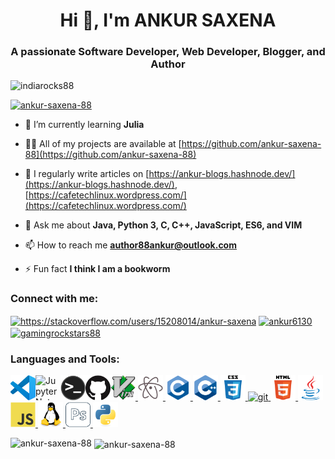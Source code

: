 <h1 align="center">Hi 👋, I'm ANKUR SAXENA</h1>
<h3 align="center">A passionate Software Developer, Web Developer, Blogger, and Author</h3>

<p align="left"> <img src="https://komarev.com/ghpvc/?username=ankur-saxena-88&label=Profile%20views&color=0e75b6&style=flat" alt="indiarocks88" /> </p>

<p align="left"> <a href="https://github.com/ryo-ma/github-profile-trophy"><img src="https://github-profile-trophy.vercel.app/?username=ankur-saxena-88&theme=dracula" alt="ankur-saxena-88" /></a> </p>

- 🌱 I’m currently learning **Julia**

- 👨‍💻 All of my projects are available at [https://github.com/ankur-saxena-88](https://github.com/ankur-saxena-88)

- 📝 I regularly write articles on [https://ankur-blogs.hashnode.dev/](https://ankur-blogs.hashnode.dev/), [https://cafetechlinux.wordpress.com/](https://cafetechlinux.wordpress.com/)

- 💬 Ask me about **Java, Python 3, C, C++, JavaScript, ES6, and VIM**

- 📫 How to reach me **author88ankur@outlook.com**

- ⚡ Fun fact **I think I am a bookworm**

<h3 align="left">Connect with me:</h3>
<p align="left">
<a href="https://stackoverflow.com/users/15208014/ankur-saxena" target="blank"><img align="center" src="https://cdn.jsdelivr.net/npm/simple-icons@3.0.1/icons/stackoverflow.svg" alt="https://stackoverflow.com/users/15208014/ankur-saxena" height="30" width="40" /></a>
<a href="https://instagram.com/ankur6130" target="blank"><img align="center" src="https://cdn.jsdelivr.net/npm/simple-icons@3.0.1/icons/instagram.svg" alt="ankur6130" height="30" width="40" /></a>
<a href="https://www.youtube.com/channel/UCo_LwMiDDEdoHV_XM5ziG-Q" target="blank"><img align="center" src="https://cdn.jsdelivr.net/npm/simple-icons@3.0.1/icons/youtube.svg" alt="gamingrockstars88" height="30" width="40" /></a>
</p>

<h3 align="left">Languages and Tools:</h3>
<p align="left"> 
    <a href="https://www.vim.org/" target="_blank"> <img src="https://raw.githubusercontent.com/devicons/devicon/master/icons/vim/vim-original.svg" alt="vim" width="40" height="40"/> </a>
    <a href="https://atom.io/" target="_blank"> <img src="https://raw.githubusercontent.com/devicons/devicon/master/icons/atom/atom-original.svg" alt="atom" width="40" height="40"/> </a>
    <img align="left" alt="Visual Studio Code" width="40px" height="40px" src="https://raw.githubusercontent.com/github/explore/80688e429a7d4ef2fca1e82350fe8e3517d3494d/topics/visual-studio-code/visual-studio-code.png" />
    <img align="left" alt="Jupyter Notebook" width="40px" height="40px" src="https://raw.githubusercontent.com/jupyter/notebook/620fb2919229d1c0b5e79087edcaaf95b770473b/notebook/static/base/images/logo.png" />
    <img align="left" alt="Terminal" width="40px" height="40px" src="https://raw.githubusercontent.com/github/explore/80688e429a7d4ef2fca1e82350fe8e3517d3494d/topics/terminal/terminal.png" />
    <a href="https://www.cprogramming.com/" target="_blank"> <img src="https://raw.githubusercontent.com/devicons/devicon/master/icons/c/c-original.svg" alt="c" width="40" height="40"/> </a> <a href="https://www.w3schools.com/cpp/" target="_blank"> <img src="https://raw.githubusercontent.com/devicons/devicon/master/icons/cplusplus/cplusplus-original.svg" alt="cplusplus" width="40" height="40"/> </a> <a href="https://www.w3schools.com/css/" target="_blank"> <img src="https://raw.githubusercontent.com/devicons/devicon/master/icons/css3/css3-original-wordmark.svg" alt="css3" width="40" height="40"/> </a> <a href="https://git-scm.com/" target="_blank"> <img src="https://www.vectorlogo.zone/logos/git-scm/git-scm-icon.svg" alt="git" width="40" height="40"/> </a> 
    <img align="left" alt="GitHub" width="40px" height="40px" src="https://raw.githubusercontent.com/github/explore/78df643247d429f6cc873026c0622819ad797942/topics/github/github.png" /><a href="https://www.w3.org/html/" target="_blank"> <img src="https://raw.githubusercontent.com/devicons/devicon/master/icons/html5/html5-original-wordmark.svg" alt="html5" width="40" height="40"/> </a> <a href="https://www.java.com" target="_blank"> <img src="https://raw.githubusercontent.com/devicons/devicon/master/icons/java/java-original.svg" alt="java" width="40" height="40"/> </a> <a href="https://developer.mozilla.org/en-US/docs/Web/JavaScript" target="_blank"> <img src="https://raw.githubusercontent.com/devicons/devicon/master/icons/javascript/javascript-original.svg" alt="javascript" width="40" height="40"/> </a> <a href="https://www.linux.org/" target="_blank"> <img src="https://raw.githubusercontent.com/devicons/devicon/master/icons/linux/linux-original.svg" alt="linux" width="40" height="40"/> </a> <a href="https://www.photoshop.com/en" target="_blank"> <img src="https://raw.githubusercontent.com/devicons/devicon/master/icons/photoshop/photoshop-line.svg" alt="photoshop" width="40" height="40"/> </a> <a href="https://www.python.org" target="_blank"> <img src="https://raw.githubusercontent.com/devicons/devicon/master/icons/python/python-original.svg" alt="python" width="40" height="40"/> </a> </p>

<p><img align="left" src="https://github-readme-stats.vercel.app/api/top-langs?username=ankur-saxena-88&show_icons=true&locale=en&layout=compact" alt="ankur-saxena-88" /></p>

<p>&nbsp;<img align="center" src="https://github-readme-stats.vercel.app/api?username=ankur-saxena-88&show_icons=true&locale=en" alt="ankur-saxena-88" /></p>

